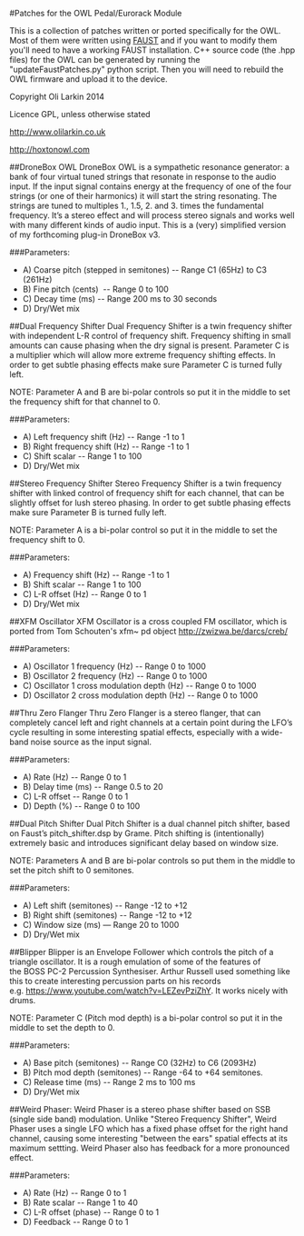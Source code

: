 #Patches for the OWL Pedal/Eurorack Module

This is a collection of patches written or ported specifically for the OWL. Most of them were written using [FAUST](http://faust.grame.fr) and if you want to modify them you'll need to have a working FAUST installation. C++ source code (the .hpp files) for the OWL can be generated by running the "updateFaustPatches.py" python script. Then you will need to rebuild the OWL firmware and upload it to the device.

Copyright Oli Larkin 2014

Licence GPL, unless otherwise stated

<http://www.olilarkin.co.uk>

<http://hoxtonowl.com>

##DroneBox OWL
DroneBox OWL is a sympathetic resonance generator: a bank of four virtual tuned strings that resonate in response to the audio input. If the input signal contains energy at the frequency of one of the four strings (or one of their harmonics) it will start the string resonating. The strings are tuned to multiples 1., 1.5, 2. and 3. times the fundamental frequency. It’s a stereo effect and will process stereo signals and works well with many different kinds of audio input. This is a (very) simplified version of my forthcoming plug-in DroneBox v3.

###Parameters:
* A) Coarse pitch (stepped in semitones) -- Range C1 (65Hz) to C3 (261Hz)
* B) Fine pitch (cents)  -- Range 0 to 100
* C) Decay time (ms) -- Range 200 ms to 30 seconds
* D) Dry/Wet mix


##Dual Frequency Shifter
Dual Frequency Shifter is a twin frequency shifter with independent L-R control of frequency shift. Frequency shifting in small amounts can cause phasing when the dry signal is present. Parameter C is a multiplier which will allow more extreme frequency shifting effects. In order to get subtle phasing effects make sure Parameter C is turned fully left.

NOTE: Parameter A and B are bi-polar controls so put it in the middle to set the frequency shift for that channel to 0.

###Parameters:

* A) Left frequency shift (Hz) -- Range -1 to 1
* B) Right frequency shift (Hz) -- Range -1 to 1
* C) Shift scalar -- Range 1 to 100
* D) Dry/Wet mix

##Stereo Frequency Shifter
Stereo Frequency Shifter is a twin frequency shifter with linked control of frequency shift for each channel, that can be slightly offset for lush stereo phasing. In order to get subtle phasing effects make sure Parameter B is turned fully left.

NOTE: Parameter A is a bi-polar control so put it in the middle to set the frequency shift to 0.

###Parameters:
* A) Frequency shift (Hz) -- Range -1 to 1
* B) Shift scalar -- Range 1 to 100
* C) L-R offset (Hz) -- Range 0 to 1
* D) Dry/Wet mix

##XFM Oscillator
XFM Oscillator is a cross coupled FM oscillator, which is ported from Tom Schouten's xfm~ pd object <http://zwizwa.be/darcs/creb/>

###Parameters:
* A) Oscillator 1 frequency (Hz) -- Range 0 to 1000
* B) Oscillator 2 frequency (Hz) -- Range 0 to 1000
* C) Oscillator 1 cross modulation depth (Hz) -- Range 0 to 1000
* D) Oscillator 2 cross modulation depth (Hz) -- Range 0 to 1000

##Thru Zero Flanger
Thru Zero Flanger is a stereo flanger, that can completely cancel left and right channels at a certain point during the LFO’s cycle resulting in some interesting spatial effects, especially with a wide-band noise source as the input signal.

###Parameters:
* A) Rate (Hz) -- Range 0 to 1
* B) Delay time (ms) -- Range 0.5 to 20
* C) L-R offset -- Range 0 to 1
* D) Depth (%) -- Range 0 to 100

##Dual Pitch Shifter
Dual Pitch Shifter is a dual channel pitch shifter, based on Faust’s pitch_shifter.dsp by Grame. Pitch shifting is (intentionally) extremely basic and introduces significant delay based on window size.

NOTE: Parameters A and B are bi-polar controls so put them in the middle to set the pitch shift to 0 semitones.

###Parameters:
* A) Left shift (semitones) -- Range -12 to +12
* B) Right shift (semitones) -- Range -12 to +12
* C) Window size (ms) — Range 20 to 1000
* D) Dry/Wet mix

##Blipper
Blipper is an Envelope Follower which controls the pitch of a triangle oscillator. It is a rough emulation of some of the features of the BOSS PC-2 Percussion Synthesiser. Arthur Russell used something like this to create interesting percussion parts on his records e.g. <https://www.youtube.com/watch?v=LEZevPziZhY>. It works nicely with drums. 

NOTE: Parameter C (Pitch mod depth) is a bi-polar control so put it in the middle to set the depth to 0.

###Parameters:
* A) Base pitch (semitones) -- Range C0 (32Hz) to C6 (2093Hz)
* B) Pitch mod depth (semitones) -- Range -64 to +64 semitones.
* C) Release time (ms) -- Range 2 ms to 100 ms
* D) Dry/Wet mix

##Weird Phaser:
Weird Phaser is a stereo phase shifter based on SSB (single side band) modulation. Unlike "Stereo Frequency Shifter", Weird Phaser uses a single LFO which has a fixed phase offset for the right hand channel, causing some interesting "between the ears" spatial effects at its maximum settting. Weird Phaser also has feedback for a more pronounced effect.

###Parameters:
* A) Rate (Hz) -- Range 0 to 1
* B) Rate scalar -- Range 1 to 40
* C) L-R offset (phase) -- Range 0 to 1
* D) Feedback -- Range 0 to 1


